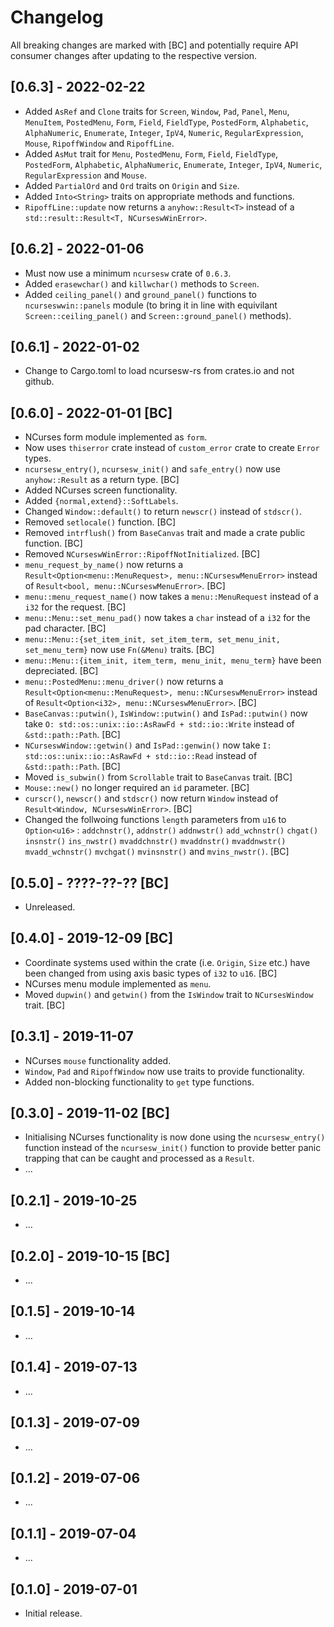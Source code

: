 # Changelog

All breaking changes are marked with [BC] and potentially require API consumer changes after updating to the respective version.

## [0.6.3] - 2022-02-22

- Added `AsRef` and `Clone` traits for `Screen`, `Window`, `Pad`, `Panel`, `Menu`, `MenuItem`, `PostedMenu`, `Form`, `Field`, `FieldType`, `PostedForm`, `Alphabetic`, `AlphaNumeric`, `Enumerate`, `Integer`, `IpV4`, `Numeric`, `RegularExpression`, `Mouse`, `RipoffWindow` and `RipoffLine`.
- Added `AsMut` trait for `Menu`, `PostedMenu`, `Form`, `Field`, `FieldType`, `PostedForm`, `Alphabetic`, `AlphaNumeric`, `Enumerate`, `Integer`, `IpV4`, `Numeric`, `RegularExpression` and `Mouse`.
- Added `PartialOrd` and `Ord` traits on `Origin` and `Size`.
- Added `Into<String>` traits on appropriate methods and functions.
- `RipoffLine::update` now returns a `anyhow::Result<T>` instead of a `std::result::Result<T, NCurseswWinError>`.

## [0.6.2] - 2022-01-06

- Must now use a minimum `ncursesw` crate of `0.6.3`.
- Added `erasewchar()` and `killwchar()` methods to `Screen`.
- Added `ceiling_panel()` and `ground_panel()` functions to `ncurseswwin::panels` module (to bring it in line with equivilant `Screen::ceiling_panel()` and `Screen::ground_panel()` methods).

## [0.6.1] - 2022-01-02

- Change to Cargo.toml to load ncursesw-rs from crates.io and not github.

## [0.6.0] - 2022-01-01 [BC]

- NCurses form module implemented as `form`.
- Now uses `thiserror` crate instead of `custom_error` crate to create `Error` types.
- `ncursesw_entry()`, `ncursesw_init()` and `safe_entry()` now use `anyhow::Result` as a return type. [BC]
- Added NCurses screen functionality.
- Added `{normal,extend}::SoftLabels`.
- Changed `Window::default()` to return `newscr()` instead of `stdscr()`.
- Removed `setlocale()` function. [BC]
- Removed `intrflush()` from `BaseCanvas` trait and made a crate public function. [BC]
- Removed `NCurseswWinError::RipoffNotInitialized`. [BC]
- `menu_request_by_name()` now returns a `Result<Option<menu::MenuRequest>, menu::NCurseswMenuError>` instead of `Result<bool, menu::NCurseswMenuError>`. [BC]
- `menu::menu_request_name()` now takes a `menu::MenuRequest` instead of a `i32` for the request. [BC]
- `menu::Menu::set_menu_pad()` now takes a `char` instead of a `i32` for the pad character. [BC]
- `menu::Menu::{set_item_init, set_item_term, set_menu_init, set_menu_term}` now use `Fn(&Menu)` traits. [BC]
- `menu::Menu::{item_init, item_term, menu_init, menu_term}` have been depreciated. [BC]
- `menu::PostedMenu::menu_driver()` now returns a `Result<Option<menu::MenuRequest>, menu::NCurseswMenuError>` instead of `Result<Option<i32>, menu::NCurseswMenuError>`. [BC]
- `BaseCanvas::putwin()`, `IsWindow::putwin()` and `IsPad::putwin()` now take `O: std::os::unix::io::AsRawFd + std::io::Write` instead of `&std::path::Path`. [BC]
- `NCurseswWindow::getwin()` and `IsPad::genwin()` now take `I: std::os::unix::io::AsRawFd + std::io::Read` instead of `&std::path::Path`. [BC]
- Moved `is_subwin()` from `Scrollable` trait to `BaseCanvas` trait. [BC]
- `Mouse::new()` no longer required an `id` parameter. [BC]
- `curscr()`, `newscr()` and `stdscr()` now return `Window` instead of `Result<Window, NCurseswWinError>`. [BC]
- Changed the follwoing functions `length` parameters from `u16` to `Option<u16>` : `addchnstr()`, `addnstr()` `addnwstr()` `add_wchnstr()` `chgat()` `insnstr()` `ins_nwstr()` `mvaddchnstr()` `mvaddnstr()` `mvaddnwstr()` `mvadd_wchnstr()` `mvchgat()` `mvinsnstr()` and `mvins_nwstr()`. [BC]

## [0.5.0] - ????-??-?? [BC]

- Unreleased.

## [0.4.0] - 2019-12-09 [BC]

- Coordinate systems used within the crate (i.e. `Origin`, `Size` etc.) have been changed from using axis basic types of `i32` to `u16`. [BC]
- NCurses menu module implemented as `menu`.
- Moved `dupwin()` and `getwin()` from the `IsWindow` trait to `NCursesWindow` trait. [BC]

## [0.3.1] - 2019-11-07

- NCurses `mouse` functionality added.
- `Window`, `Pad` and `RipoffWindow` now use traits to provide functionality.
- Added non-blocking functionality to `get` type functions.

## [0.3.0] - 2019-11-02 [BC]

- Initialising NCurses functionality is now done using the `ncursesw_entry()` function instead of the `ncursesw_init()` function to provide better panic trapping that can be caught and processed as a `Result`.
- ...

## [0.2.1] - 2019-10-25

- ...

## [0.2.0] - 2019-10-15 [BC]

- ...

## [0.1.5] - 2019-10-14

- ...

## [0.1.4] - 2019-07-13

- ...

## [0.1.3] - 2019-07-09

- ...

## [0.1.2] - 2019-07-06

- ...

## [0.1.1] - 2019-07-04

- ...

## [0.1.0] - 2019-07-01

- Initial release.
